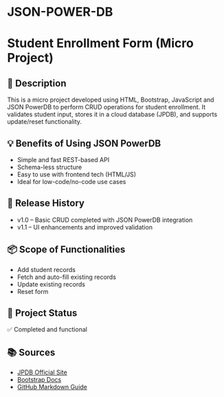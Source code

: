 # JSON-POWER-DB
# Student Enrollment Form (Micro Project)

## 📄 Description
This is a micro project developed using HTML, Bootstrap, JavaScript and JSON PowerDB to perform CRUD operations for student enrollment. It validates student input, stores it in a cloud database (JPDB), and supports update/reset functionality.

## 💡 Benefits of Using JSON PowerDB
- Simple and fast REST-based API
- Schema-less structure
- Easy to use with frontend tech (HTML/JS)
- Ideal for low-code/no-code use cases

## 🚀 Release History
- v1.0 – Basic CRUD completed with JSON PowerDB integration
- v1.1 – UI enhancements and improved validation

## 📦 Scope of Functionalities
- Add student records
- Fetch and auto-fill existing records
- Update existing records
- Reset form

## 🎯 Project Status
✅ Completed and functional

## 📚 Sources
- [JPDB Official Site](https://login2explore.com)
- [Bootstrap Docs](https://getbootstrap.com/)
- [GitHub Markdown Guide](https://guides.github.com/features/mastering-markdown/)
